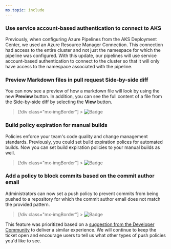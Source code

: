 ```yaml
---
ms.topic: include
---
```


### Use service account-based authentication to connect to AKS

Previously, when configuring Azure Pipelines from the AKS Deployment Center, we used an Azure Resource Manager Connection. This connection had access to the entire cluster and not just the namespace for which the pipeline was configured. With this update, our pipelines will use service account-based authentication to connect to the cluster so that it will only have access to the namespace associated with the pipeline.

### Preview Markdown files in pull request Side-by-side diff

You can now see a preview of how a markdown file will look by using the new **Preview** button. In addition, you can see the full content of a file from the Side-by-side diff by selecting the **View** button.

> [!div class="mx-imgBorder"] > ![Badge](../../media/158_10.png)

### Build policy expiration for manual builds

Policies enforce your team's code quality and change management standards. Previously, you could set build expiration polices for automated builds. Now you can set build expiration policies to your manual builds as well.

> [!div class="mx-imgBorder"] > ![Badge](../../media/158_19.png)

### Add a policy to block commits based on the commit author email

Administrators can now set a push policy to prevent commits from being pushed to a repository for which the commit author email does not match the provided pattern.

> [!div class="mx-imgBorder"] > ![Badge](../../media/158_20.png)

This feature was prioritized based on a [suggestion from the Developer Community](https://developercommunity.visualstudio.com/content/idea/365841/add-git-pre-receive-hooks.html) to deliver a similar experience. We will continue to keep the ticket open and encourage users to tell us what other types of push policies you'd like to see.
